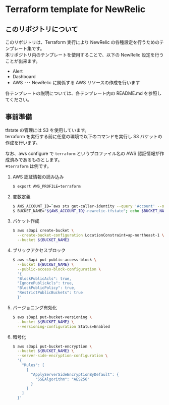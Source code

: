 # Terraform template for NewRelic

## このリポジトリについて

このリポジトリは、Terraform 実行により NewRelic の各種設定を行うためのテンプレート集です。  
本リポジトリ内のテンプレートを使用することで、以下の NewRelic 設定を行うことが出来ます。

- Alert
- Dashboard
- AWS ･･･ NewRelic に関係する AWS リソースの作成を行います

各テンプレートの説明については、各テンプレート内の README.md を参照してください。

## 事前準備

tfstate の管理には S3 を使用しています。  
terraform を実行する前に任意の環境で以下のコマンドを実行し S3 バケットの作成を行います。

なお、aws configure で `terraform` というプロファイル名の AWS 認証情報が作成済みであるものとします。  
※`terraform` は例です。

1. AWS 認証情報の読み込み
    ```bash
    $ export AWS_PROFILE=terraform
    ```
2. 変数定義
    ```bash
    $ AWS_ACCOUNT_ID=`aws sts get-caller-identity --query 'Account' --output text`; echo $AWS_ACCOUNT_ID
    $ BUCKET_NAME="${AWS_ACCOUNT_ID}-newrelic-tfstate"; echo $BUCKET_NAME
    ```
3. バケット作成
    ```bash
    $ aws s3api create-bucket \
      --create-bucket-configuration LocationConstraint=ap-northeast-1 \
      --bucket ${BUCKET_NAME}
    ```
4. ブリックアクセスブロック
    ```bash
    $ aws s3api put-public-access-block \
      --bucket ${BUCKET_NAME} \
      --public-access-block-configuration \
      '{
      "BlockPublicAcls": true,
      "IgnorePublicAcls": true,
      "BlockPublicPolicy": true,
      "RestrictPublicBuckets": true
      }'
    ```
5. バージョニング有効化
    ```bash
    $ aws s3api put-bucket-versioning \
      --bucket ${BUCKET_NAME} \
      --versioning-configuration Status=Enabled
    ```
6. 暗号化
    ```bash
    $ aws s3api put-bucket-encryption \
      --bucket ${BUCKET_NAME} \
      --server-side-encryption-configuration \
      '{
        "Rules": [
          {
            "ApplyServerSideEncryptionByDefault": {
              "SSEAlgorithm": "AES256"
            }
          }
        ]
      }'
    ```
